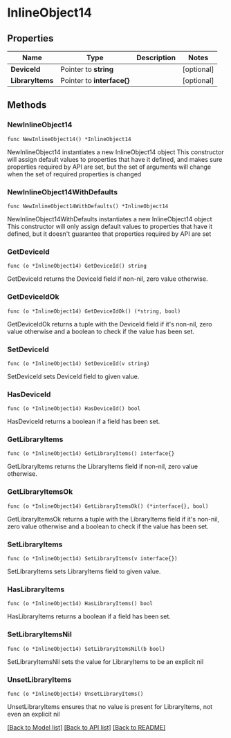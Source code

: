 # InlineObject14

## Properties

Name | Type | Description | Notes
------------ | ------------- | ------------- | -------------
**DeviceId** | Pointer to **string** |  | [optional] 
**LibraryItems** | Pointer to **interface{}** |  | [optional] 

## Methods

### NewInlineObject14

`func NewInlineObject14() *InlineObject14`

NewInlineObject14 instantiates a new InlineObject14 object
This constructor will assign default values to properties that have it defined,
and makes sure properties required by API are set, but the set of arguments
will change when the set of required properties is changed

### NewInlineObject14WithDefaults

`func NewInlineObject14WithDefaults() *InlineObject14`

NewInlineObject14WithDefaults instantiates a new InlineObject14 object
This constructor will only assign default values to properties that have it defined,
but it doesn't guarantee that properties required by API are set

### GetDeviceId

`func (o *InlineObject14) GetDeviceId() string`

GetDeviceId returns the DeviceId field if non-nil, zero value otherwise.

### GetDeviceIdOk

`func (o *InlineObject14) GetDeviceIdOk() (*string, bool)`

GetDeviceIdOk returns a tuple with the DeviceId field if it's non-nil, zero value otherwise
and a boolean to check if the value has been set.

### SetDeviceId

`func (o *InlineObject14) SetDeviceId(v string)`

SetDeviceId sets DeviceId field to given value.

### HasDeviceId

`func (o *InlineObject14) HasDeviceId() bool`

HasDeviceId returns a boolean if a field has been set.

### GetLibraryItems

`func (o *InlineObject14) GetLibraryItems() interface{}`

GetLibraryItems returns the LibraryItems field if non-nil, zero value otherwise.

### GetLibraryItemsOk

`func (o *InlineObject14) GetLibraryItemsOk() (*interface{}, bool)`

GetLibraryItemsOk returns a tuple with the LibraryItems field if it's non-nil, zero value otherwise
and a boolean to check if the value has been set.

### SetLibraryItems

`func (o *InlineObject14) SetLibraryItems(v interface{})`

SetLibraryItems sets LibraryItems field to given value.

### HasLibraryItems

`func (o *InlineObject14) HasLibraryItems() bool`

HasLibraryItems returns a boolean if a field has been set.

### SetLibraryItemsNil

`func (o *InlineObject14) SetLibraryItemsNil(b bool)`

 SetLibraryItemsNil sets the value for LibraryItems to be an explicit nil

### UnsetLibraryItems
`func (o *InlineObject14) UnsetLibraryItems()`

UnsetLibraryItems ensures that no value is present for LibraryItems, not even an explicit nil

[[Back to Model list]](../README.md#documentation-for-models) [[Back to API list]](../README.md#documentation-for-api-endpoints) [[Back to README]](../README.md)


